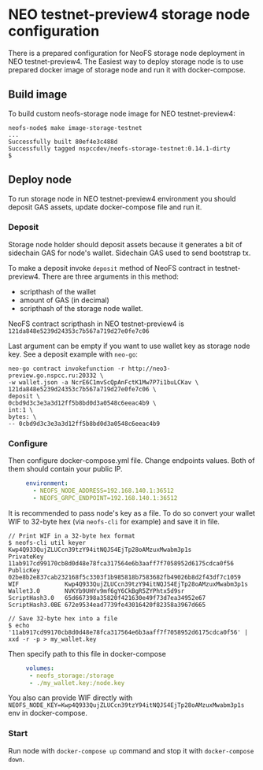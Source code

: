 # NEO testnet-preview4 storage node configuration

There is a prepared configuration for NeoFS storage node deployment in
NEO testnet-preview4. The Easiest way to deploy storage node is to use prepared
docker image of storage node and run it with docker-compose.

## Build image

To build custom neofs-storage node image for NEO testnet-preview4:

```
neofs-node$ make image-storage-testnet
...
Successfully built 80ef4e3c488d
Successfully tagged nspccdev/neofs-storage-testnet:0.14.1-dirty
$
```

## Deploy node

To run storage node in NEO testnet-preview4 environment you should deposit
GAS assets, update docker-compose file and run it.

### Deposit

Storage node holder should deposit assets because it generates a bit of 
sidechain GAS for node's wallet. Sidechain GAS used to send bootstrap tx. 

To make a deposit invoke `deposit` method of NeoFS contract in testnet-preview4.
There are three arguments in this method:
- scripthash of the wallet
- amount of GAS (in decimal)
- scripthash of the storage node wallet.


NeoFS contract scripthash in NEO testnet-preview4 is `121da848e5239d24353c7b567a719d27e0fe7c06`

Last argument can be empty if you want to use
wallet key as storage node key. See a deposit example with `neo-go`:

```
neo-go contract invokefunction -r http://neo3-preview.go.nspcc.ru:20332 \
-w wallet.json -a NcrE6C1mvScQpAnFctK1Mw7P7i1buLCKav \
121da848e5239d24353c7b567a719d27e0fe7c06 \
deposit \
0cbd9d3c3e3a3d12ff5b8bd0d3a0548c6eeac4b9 \
int:1 \
bytes: \
-- 0cbd9d3c3e3a3d12ff5b8bd0d3a0548c6eeac4b9
```

### Configure

Then configure docker-compose.yml file. Change endpoints values. Both of them
should contain your public IP.

```yaml
     environment:
       - NEOFS_NODE_ADDRESS=192.168.140.1:36512
       - NEOFS_GRPC_ENDPOINT=192.168.140.1:36512
```

It is recommended to pass node's key as a file. To do so convert your wallet 
WIF to 32-byte hex (via `neofs-cli` for example) and save it in file.

```
// Print WIF in a 32-byte hex format
$ neofs-cli util keyer Kwp4Q933QujZLUCcn39tzY94itNQJS4EjTp28oAMzuxMwabm3p1s
PrivateKey      11ab917cd99170cb8d0d48e78fca317564e6b3aaff7f7058952d6175cdca0f56
PublicKey       02be8b2e837cab232168f5c3303f1b985818b7583682fb49026b8d2f43df7c1059
WIF             Kwp4Q933QujZLUCcn39tzY94itNQJS4EjTp28oAMzuxMwabm3p1s
Wallet3.0       NVKYb9UHYv9mf6gY6CkBgR5ZYPhtx5d9sr
ScriptHash3.0   65d667398a35820f421630e49f73d7ea34952e67
ScriptHash3.0BE 672e9534ead7739fe43016420f82358a3967d665

// Save 32-byte hex into a file
$ echo '11ab917cd99170cb8d0d48e78fca317564e6b3aaff7f7058952d6175cdca0f56' | xxd -r -p > my_wallet.key
```

Then specify path to this file in docker-compose
```yaml
     volumes:
      - neofs_storage:/storage
      - ./my_wallet.key:/node.key
```

You also can provide WIF directly with 
`NEOFS_NODE_KEY=Kwp4Q933QujZLUCcn39tzY94itNQJS4EjTp28oAMzuxMwabm3p1s`
env in docker-compose.

### Start

Run node with `docker-compose up` command and stop it with `docker-compose down`.
